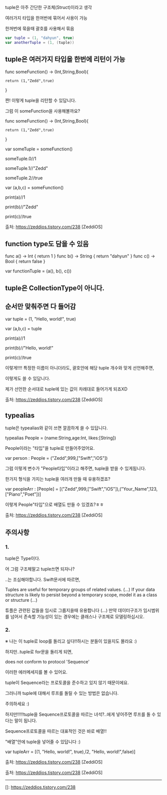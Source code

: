 

tuple은 아주 간단한 구조체(Struct)이라고 생각

여러가지 타입을 한꺼번에 묶어서 사용이 가능

한꺼번에 묶을때 괄호를 사용해서 묶음

```swift
var tuple = (1, "dahyun", true)
var anotherTuple = (1, (tuple))
```


## tuple은 여러가지 타입을 한번에 리턴이 가능

func someFunction() -> (Int,String,Bool){

    return (1,"Zedd",true)

}

짠! 이렇게 tuple을 리턴할 수 있답니다. 

그럼 이 someFunction을 사용해볼까요? 



func someFunction() -> (Int,String,Bool){

    return (1,"Zedd",true)

}

var someTuple = someFunction()

someTuple.0//1

someTuple.1//"Zedd"

someTuple.2//true



var (a,b,c) = someFunction()

print(a)//1

print(b)//"Zedd"

print(c)//true



출처: https://zeddios.tistory.com/238 [ZeddiOS]

## function type도 담을 수 있음

func a() -> Int { return 1 }
func b() -> String { return "dahyun" }
func c() -> Bool { return false }

var functionTuple = (a(), b(), c())


## tuple은 CollectionType이 아니다.


## 순서만 맞춰주면 다 들어감

var tuple = (1, "Hello, world!", true)



var (a,b,c) = tuple

print(a)//1

print(b)//"Hello, world!"

print(c)//true

이렇게!!!! 특정한 이름이 아니더라도, 괄호안에 해당 tuple 개수와 맞게 선언해주면,

이렇게도 쓸 수 있답니다.

제가 선언한 순서대로 tuple에 있는 값이 차례대로 들어가게 되죠XD



출처: https://zeddios.tistory.com/238 [ZeddiOS]


## typealias

tuple은 typealias와 같이 쓰면 깔끔하게 쓸 수 있답니다.

typealias People = (name:String,age:Int, likes:[String])

People이라는 "타입"을 tuple로 만들어주었어요.



var person : People = ("Zedd",999,["Swift","iOS"])

그럼 이렇게 변수가 "People타입"이라고 해주면, tuple을 받을 수 있게됩니다. 

한가지 형식을 가지는 tuple을 여러개 만들 때 유용하겠죠?



var peopleArr : [People] = [("Zedd",999,["Swift","iOS"]),("Your_Name",123,["Piano","Poet"])]

이렇게 People"타입"으로 배열도 만들 수 있겠죠?ㅎㅎ



출처: https://zeddios.tistory.com/238 [ZeddiOS]

## 주의사항



### 1.

tuple은 Type이다.

어 그럼 구조체말고 tuple쓰면 되자나?

..는 조심해야합니다. Swift문서에 따르면,



Tuples are useful for temporary groups of related values. (…) If your data structure is likely to persist beyond a temporary scope, model it as a class or structure (…) 



튜플은 관련된 값들을 임시로 그룹지을때 유용합니다 (...) 만약 데이터구조가 임시범위를 넘어서 존속할 가능성이 있는 경우에는 클래스나 구조체로 모델링하십시오.



### 2.

※ 나는 이 tuple로 loop를 돌리고 싶다!!하시는 분들이 있을지도 몰라요 :)

하지만..tuple로 for문을 돌리게 되면, 

does not conform to protocol 'Sequence'

이러한 에러메세지를 볼 수 있어요. 

tuple이 Sequence라는 프로토콜을 준수하고 있지 않기 때문이에요.

그러니까 tuple에 대해서 루프를 돌릴 수 있는 방법은 없습니다. 

주의하세요 :)

하지만!!!!!tuple을 Sequence프로토콜을 따르는 녀석?..에게 넣어주면 루프를 돌 수 있다는 말이 됩니다.

Sequence프로토콜을 따르는 대표적인 것은 바로 배열!!



"배열"안에 tuple을 넣어줄 수 있답니다 :)



var tupleArr = [(1, "Hello, world!", true),(2, "Hello, world!",false)]



출처: https://zeddios.tistory.com/238 [ZeddiOS]



출처: https://zeddios.tistory.com/238 [ZeddiOS]

---

[]: https://zeddios.tistory.com/238